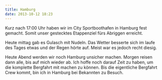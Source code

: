 ```yaml
---
title: Hamburg
date: 2013-10-12 18:23
---
```

Kurz nach 17:00 Uhr haben wir im City Sportboothafen in Hamburg fest gemacht. Somit unser gestecktes Etappenziel fürs Abriggen erreicht.

Heute mittag gab es Gulasch mit Nudeln. Das Wetter besserte sich im laufe des Tages etwas und der Regen hörte auf. Meist war es jedoch recht diesig.

Heute Abend werden wir noch Hamburg unsicher machen. Morgen reisen dann alle, bis auf mich wieder ab. Ich hoffe noch darauf Zeit zu haben, um die komplette Bergfahrt mit machen zu können. Bis die eigentliche Bergfahrt Crew kommt, bin ich in Hamburg bei Bekannten zu Besuch.